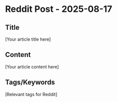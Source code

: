 # Reddit Post - 2025-08-17

## Title
[Your article title here]

## Content
[Your article content here]

## Tags/Keywords
[Relevant tags for Reddit]
